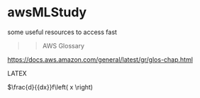 # awsMLStudy
some useful resources to access fast

>> AWS Glossary

https://docs.aws.amazon.com/general/latest/gr/glos-chap.html


LATEX

$\frac{d}{{dx}}f\left( x \right)
